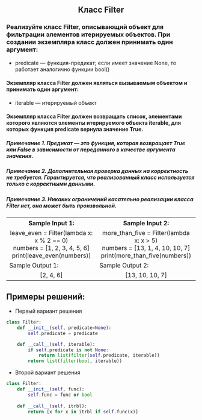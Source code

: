<h2 style="text-align:center">Класс Filter</h2>

### Реализуйте класс Filter, описывающий объект для фильтрации элементов итерируемых объектов. При создании экземпляра класс должен принимать один аргумент:
* predicate — функция-предикат; если имеет значение None, то работает аналогично функции bool()
#### Экземпляр класса Filter должен являться вызываемым объектом и принимать один аргумент:
* iterable — итерируемый объект
#### Экземпляр класса Filter должен возвращать список, элементами которого являются элементы итерируемого объекта iterable, для которых функция predicate вернула значение True.

##### Примечание 1. Предикат — это функция, которая возвращает True или False в зависимости от переданного в качестве аргумента значения.
##### Примечание 2. Дополнительная проверка данных на корректность не требуется. Гарантируется, что реализованный класс используется только с корректными данными.
##### Примечание 3. Никаких ограничений касательно реализации класса Filter нет, она может быть произвольной.

<table align="center">
  <tbody>
    <tr>
      <th>Sample Input 1: </th>
      <th>Sample Input 2: </th>
    </tr>
    <tr>
      <td align="center">leave_even = Filter(lambda x: x % 2 == 0)<br>
                          numbers = [1, 2, 3, 4, 5, 6]<br>
                          print(leave_even(numbers))<br></td>
      <td align="center">more_than_five = Filter(lambda x: x > 5)<br>
                          numbers = [13, 1, 4, 10, 10, 7]<br>
                          print(more_than_five(numbers))<br></td>
    </tr>
    <tr>
      <td>Sample Output 1:</td>
      <td>Sample Output 2:</td>
      </tr>
    <tr>
      <td align="center">
                        [2, 4, 6]<br>
      </td>
      <td align="center">
                        [13, 10, 10, 7]<br>
      </td>
    </tr>
  </tbody>
</table>



## Примеры решений:
* Первый вариант решения
```python
class Filter:
    def __init__(self, predicate=None):
        self.predicate = predicate

    def __call__(self, iterable):
        if self.predicate is not None:
            return list(filter(self.predicate, iterable))
        return list(filter(bool, iterable))
```
* Второй вариант решения

```python
class Filter:
    def __init__(self, func):
        self.func = func or bool
        
    def __call__(self, itrbl):
        return [x for x in itrbl if self.func(x)]
```


